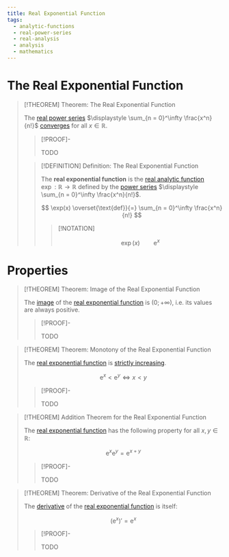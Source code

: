 ```yaml
---
title: Real Exponential Function
tags:
  - analytic-functions
  - real-power-series
  - real-analysis
  - analysis
  - mathematics
---
```


# The Real Exponential Function

>[!THEOREM] Theorem: The Real Exponential Function
>
>The [real power series](../Real%20Power%20Series/index.md) $\displaystyle \sum_{n = 0}^\infty \frac{x^n}{n!}$ [converges](../Real%20Power%20Series/Convergence.md) for all $x \in \mathbb{R}$.
>
>>[!PROOF]-
>>
>>TODO
>>
>
>>[!DEFINITION] Definition: The Real Exponential Function
>>
>>The **real exponential function** is the [real analytic function](Real%20Analytic%20Functions.md) $\exp: \mathbb{R} \to \mathbb{R}$ defined by the [power series](../Real%20Power%20Series/index.md) $\displaystyle \sum_{n = 0}^\infty \frac{x^n}{n!}$.
>>
>>$$
>>\exp(x) \overset{\text{def}}{=} \sum_{n = 0}^\infty \frac{x^n}{n!}
>>$$
>>
>>
>>>[!NOTATION]
>>>
>>>$$
>>>\exp(x) \qquad \mathrm{e}^x
>>>$$
>>>
>>
>

# Properties

>[!THEOREM] Theorem: Image of the Real Exponential Function
>
>The [image](../../Functions/index.md) of the [real exponential function](The%20Real%20Exponential%20Function.md) is $(0;+\infty)$, i.e. its values are always positive.
>
>>[!PROOF]-
>>
>>TODO
>>
>

>[!THEOREM] Theorem: Monotony of the Real Exponential Function
>
>The [real exponential function](The%20Real%20Exponential%20Function.md) is [strictly increasing](../Real%20Sequences/Monotony.md).
>
>$$
>\mathrm{e}^x \lt \mathrm{e}^y \iff x \lt y
>$$
>
>>[!PROOF]-
>>
>>TODO
>>
>

>[!THEOREM] Addition Theorem for the Real Exponential Function
>
>The [real exponential function](The%20Real%20Exponential%20Function.md) has the following property for all $x,y \in \mathbb{R}$:
>
>$$
>\mathrm{e}^x \mathrm{e}^y = \mathrm{e}^{x + y}
>$$
>
>>[!PROOF]-
>>
>>TODO
>>
>

>[!THEOREM] Theorem: Derivative of the Real Exponential Function
>
>The [derivative](Differentiation/Derivatives.md) of the [real exponential function](The%20Real%20Exponential%20Function.md) is itself:
>
>$$
>(\mathrm{e}^x)' = \mathrm{e}^x
>$$
>
>>[!PROOF]-
>>
>>TODO
>>
>
